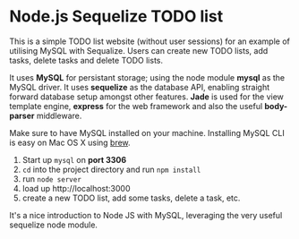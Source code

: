 # Node.js Sequelize TODO list

This is a simple TODO list website (without user sessions) for an example of utilising MySQL with Sequalize. Users can create new TODO lists, add tasks, delete tasks and delete TODO lists.

It uses **MySQL** for persistant storage; using the node module **mysql** as the MySQL driver. It uses **sequelize** as the database API, enabling straight forward database setup amongst other features. **Jade** is used for the view template engine, **express** for the web framework and also the useful **body-parser** middleware.

Make sure to have MySQL installed on your machine. Installing MySQL CLI is easy on Mac OS X using [brew](http://brew.sh/).

1. Start up `mysql` on **port 3306**
2. `cd` into the project directory and run `npm install`
3. run `node server`
4. load up http://localhost:3000
5. create a new TODO list, add some tasks, delete a task, etc.

It's a nice introduction to Node JS with MySQL, leveraging the very useful sequelize node module.
